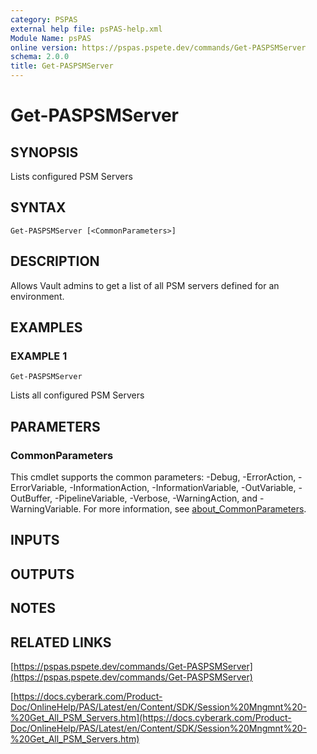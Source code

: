 ```yaml
---
category: PSPAS
external help file: psPAS-help.xml
Module Name: psPAS
online version: https://pspas.pspete.dev/commands/Get-PASPSMServer
schema: 2.0.0
title: Get-PASPSMServer
---
```


# Get-PASPSMServer

## SYNOPSIS
Lists configured PSM Servers

## SYNTAX

```
Get-PASPSMServer [<CommonParameters>]
```

## DESCRIPTION
Allows Vault admins to get a list of all PSM servers defined for an environment.

## EXAMPLES

### EXAMPLE 1
```
Get-PASPSMServer
```

Lists all configured PSM Servers

## PARAMETERS

### CommonParameters
This cmdlet supports the common parameters: -Debug, -ErrorAction, -ErrorVariable, -InformationAction, -InformationVariable, -OutVariable, -OutBuffer, -PipelineVariable, -Verbose, -WarningAction, and -WarningVariable. For more information, see [about_CommonParameters](http://go.microsoft.com/fwlink/?LinkID=113216).

## INPUTS

## OUTPUTS

## NOTES

## RELATED LINKS

[https://pspas.pspete.dev/commands/Get-PASPSMServer](https://pspas.pspete.dev/commands/Get-PASPSMServer)

[https://docs.cyberark.com/Product-Doc/OnlineHelp/PAS/Latest/en/Content/SDK/Session%20Mngmnt%20-%20Get_All_PSM_Servers.htm](https://docs.cyberark.com/Product-Doc/OnlineHelp/PAS/Latest/en/Content/SDK/Session%20Mngmnt%20-%20Get_All_PSM_Servers.htm)
